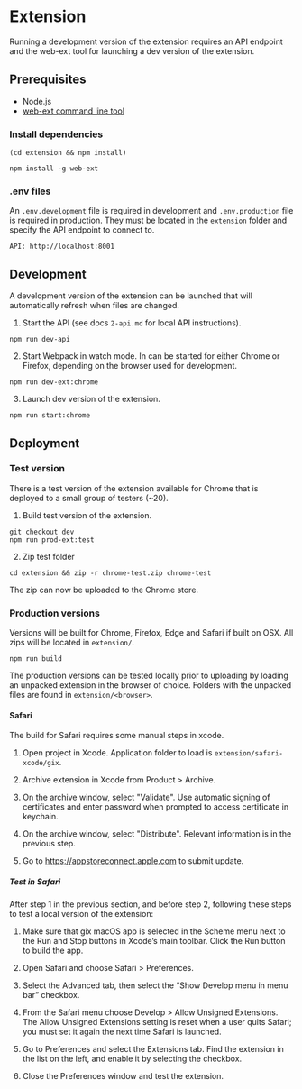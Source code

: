 # Extension

Running a development version of the extension requires an API endpoint and the web-ext tool for launching a dev version of the extension.

## Prerequisites

* Node.js
* [web-ext command line tool](https://github.com/mozilla/web-ext)

### Install dependencies

```
(cd extension && npm install)
```

```
npm install -g web-ext
```

### .env files

An `.env.development` file is required in development and `.env.production` file is required in production. They must be located in the `extension` folder and specify the API endpoint to connect to.

```
API: http://localhost:8001
```

## Development

A development version of the extension can be launched that will automatically refresh when files are changed.

1. Start the API (see docs `2-api.md` for local API instructions).
```
npm run dev-api
```

2. Start Webpack in watch mode. In can be started for either Chrome or Firefox, depending on the browser used for development.
```
npm run dev-ext:chrome
```

3. Launch dev version of the extension.
```
npm run start:chrome
```

## Deployment

### Test version

There is a test version of the extension available for Chrome that is deployed to a small group of testers (~20).

1. Build test version of the extension.
```
git checkout dev
npm run prod-ext:test
```

2. Zip test folder
```
cd extension && zip -r chrome-test.zip chrome-test
```

The zip can now be uploaded to the Chrome store.

### Production versions

Versions will be built for Chrome, Firefox, Edge and Safari if built on OSX. All zips will be located in `extension/`.

```
npm run build
```

The production versions can be tested locally prior to uploading by loading an unpacked extension in the browser of choice. Folders with the unpacked files are found in `extension/<browser>`.

#### Safari

The build for Safari requires some manual steps in xcode.

1. Open project in Xcode. Application folder to load is `extension/safari-xcode/gix`.

2. Archive extension in Xcode from Product > Archive.

3. On the archive window, select "Validate". Use automatic signing of certificates and enter password when prompted to access certificate in keychain.

4. On the archive window, select "Distribute". Relevant information is in the previous step.

5. Go to https://appstoreconnect.apple.com to submit update.

##### Test in Safari

After step 1 in the previous section, and before step 2, following these steps to test a local version of the extension:

1. Make sure that gix macOS app is selected in the Scheme menu next to the Run and Stop buttons in Xcode’s main toolbar. Click the Run button to build the app.

2. Open Safari and choose Safari > Preferences.

3. Select the Advanced tab, then select the “Show Develop menu in menu bar” checkbox.

4. From the Safari menu choose Develop > Allow Unsigned Extensions. The Allow Unsigned Extensions setting is reset when a user quits Safari; you must set it again the next time Safari is launched.

5. Go to Preferences and select the Extensions tab. Find the extension in the list on the left, and enable it by selecting the checkbox.

6. Close the Preferences window and test the extension.
